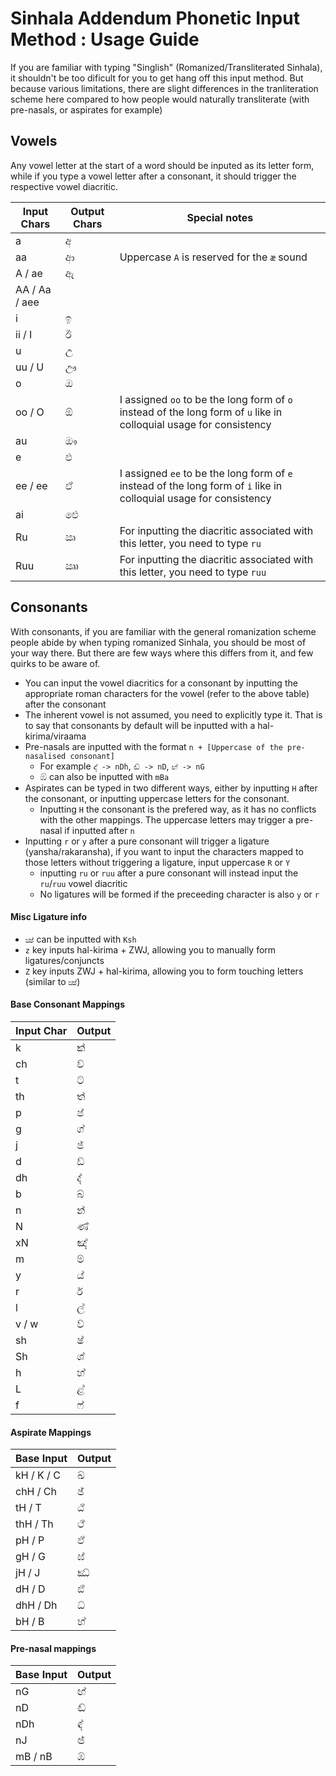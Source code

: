 # Sinhala Addendum Phonetic Input Method : Usage Guide
If you are familiar with typing "Singlish" (Romanized/Transliterated Sinhala), it shouldn't be too dificult for you to get hang off this input method.
But because various limitations, there are slight differences in the tranliteration scheme here compared to how people would naturally transliterate (with pre-nasals, or aspirates for example)

## Vowels 
Any vowel letter at the start of a word should be inputed as its letter form, while if you type a vowel letter after a consonant, it should trigger the respective vowel diacritic.


| Input Chars   | Output Chars | Special notes                                                                                                       |
|---------------|--------------|---------------------------------------------------------------------------------------------------------------------|
| a             |  අ           |                                                                                                                     |
| aa            | ආ            | Uppercase `A` is reserved for the `æ` sound                                                                             |
| A / ae        |  ඇ           |                                                                                                                     |
| AA / Aa / aee |              |                                                                                                                     |
| i             |  ඉ           |                                                                                                                     |
| ii / I        | ඊ            |                                                                                                                     |
| u             |  උ           |                                                                                                                     |
| uu / U        | ඌ            |                                                                                                                     |
| o             |  ඔ           |                                                                                                                     |
| oo / O        | ඕ            | I assigned `oo` to be the long form of `o` instead of the long form of `u` like in colloquial usage for consistency |
| au            | ඖ            |                                                                                                                     |
| e             |  එ           |                                                                                                                     |
| ee / ee       | ඒ            | I assigned `ee` to be the long form of `e` instead of the long form of `i` like in colloquial usage for consistency |
| ai            | ඓ            |                                                                                                                     |
| Ru            | ඍ            | For inputting the diacritic associated with this letter, you need to type `ru`                                      |
| Ruu           | ඎ            | For inputting the diacritic associated with this letter, you need to type `ruu`                                     |

## Consonants
With consonants, if you are familiar with the general romanization scheme people abide by when typing romanized Sinhala, you should be most of your way there. 
But there are few ways where this differs from it, and few quirks to be aware of.
- You can input the vowel diacritics for a consonant by inputting the appropriate roman characters for the vowel (refer to the above table) after the consonant
- The inherent vowel is not assumed, you need to explicitly type it. That is to say that consonants by default will be inputted with a hal-kirima/viraama
- Pre-nasals are inputted with the format `n + [Uppercase of the pre-nasalised consonant]`
  - For example `ඳ් -> nDh`, `ඬ් -> nD`, `ඟ් -> nG`
  - ඹ් can also be inputted with `mBa`
- Aspirates can be typed in two different ways, either by inputting `H` after the consonant, or inputting uppercase letters for the consonant.
  - Inputting `H` the consonant is the prefered way, as it has no conflicts with the other mappings. The uppercase letters may trigger a pre-nasal if inputted after `n`
- Inputting `r` or `y` after a pure consonant will trigger a ligature (yansha/rakaransha), if you want to input the characters mapped to those letters without triggering a ligature, input uppercase `R` or `Y`
  - inputting `ru` or `ruu` after a pure consonant will instead input the `ru`/`ruu` vowel diacritic
  - No ligatures will be formed if the preceeding character is also `y` or `r`
    
#### Misc Ligature info
- `ක්‍ෂ‍්` can be inputted with `Ksh`
- `z` key inputs hal-kirima + ZWJ, allowing you to manually form ligatures/conjuncts
- `Z` key inputs  ZWJ + hal-kirima, allowing you to form touching letters (similar to `ක්‍ෂ‍්`)

#### Base Consonant Mappings
| Input Char | Output |
| ---------- | ------ |
| k          | ක්     |
| ch         | ච්     |
| t          | ට්     |
| th         | ත්     |
| p          | ප්     |
| g          | ග්     |
| j          | ජ්     |
| d          | ඩ්     |
| dh         | ද්     |
| b          | බ්     |
| n          | න්     |
| N          | ණ්     |
| xN         | ඤ්     |
| m          | ම්     |
| y          | ය්     |
| r          | ර්     |
| l          | ල්     |
| v / w      | ව්     |
| sh         | ෂ්     |
| Sh         | ශ්     |
| h          | හ්     |
| L          | ළ්     |
| f          | ෆ්     |

#### Aspirate Mappings
| Base Input | Output |
| ---------- | ------ |
| kH / K / C | ඛ්     |
| chH / Ch   | ඡ්     |
| tH / T     | ඨ්     |
| thH / Th   | ථ්     |
| pH / P     | ඵ්     |
| gH / G     | ඝ්     |
| jH / J     | ඣ්     |
| dH / D     | ඪ්     |
| dhH / Dh   | ධ්     |
| bH / B     | භ්     |

#### Pre-nasal mappings
| Base Input | Output |
| ---------- | ------ |
| nG         | ඟ්     |
| nD         | ඬ්     |
| nDh        | ඳ්     |
| nJ         | ඦ්     |
| mB / nB    | ඹ්     |

